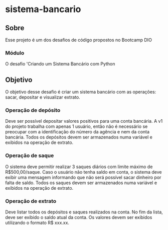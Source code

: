 # sistema-bancario
## Sobre

Esse projeto é um dos desafios de código propostos no Bootcamp DIO 

### Módulo

O desafio 'Criando um Sistema Bancário com Python



## Objetivo

O objetivo desse desafio é criar um sistema bancário com as operações: sacar, depositar e visualizar extrato.



### Operação de depósito

Deve ser possível depositar valores positivos para uma conta bancária. A v1 do projeto trabalha com apenas 1 usuário, então não é necessário se preocupar com a identificação do número da agência e nem da conta bancária. Todos os depósitos devem ser armazenados numa variável e exibidos na operação de extrato.


### Operação de saque

O sistema deve permitir realizar 3 saques diários com limite máximo de R$500,00/saque. Caso o usuário não tenha saldo em conta, o sistema deve exibir uma mensagem informando que não será possível sacar dinheiro por falta de saldo. Todos os saques devem ser armazenados numa variável e exibidos na operação de extrato.


### Operação de extrato

Deve listar todos os depósitos e saques realizados na conta. No fim da lista, deve ser exibido o saldo atual da conta. Os valores devem ser exibidos utilizando o formato R$ xxx.xx.
